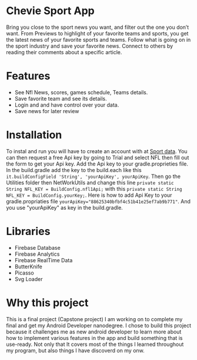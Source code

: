 # Chevie Sport App
Bring you close to the sport news you want, and filter out the one you don’t want. From Previews to highlight of your favorite teams and sports, you get the latest news of your favorite sports and teams. Follow what is going on in the sport industry and save your favorite news. Connect to others by reading their comments about a specific article.

# Features
- See Nfl News, scores, games schedule, Teams details.
- Save favorite team and see its details.
- Login and and have control over your data.
- Save news for later review

# Installation
To instal and run you will have to create an account with at [Sport data](https://sportsdata.io/). You can then request a free Api key by going to Trial and select NFL then fill out the form to get your Api key. Add the Api key to your gradle.proprieties file. In the build.gradle add the key to the build.each like this `it.buildConfigField 'String', 'yourApiKey', yourApiKey`. Then go the Utilities folder then NetWorkUtils and change this line `private static String NFL_KEY = BuildConfig.nfl1Api;` with this `private static String NFL_KEY = BuildConfig.yourKey;`. Here is how to add Api Key to your gradle.propriaties file `yourApiKey="88625340bfbf4c51b41e25ef7ab9b771"`. And you use "yourApiKey" as key in the build.gradle.

# Libraries
- Firebase Database
- Firebase Analytics
- Firebase RealTime Data
- ButterKnife
- Picasso
- Svg Loader

# Why this project
This is a final project (Capstone project) I am working on to complete my final and get my Android Developer nanodegree. I chose to build this project because it challenges me as new android developer to learn more about how to implement various features in the app and build something that is use-ready. Not only that It covers most of the things I learned throughout my program, but also things I have discoverd on my onw.
